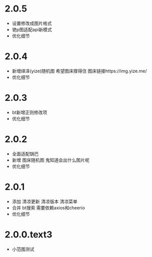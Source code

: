 # 2.0.5

* 设置修改成图片格式
* 铯p图适配api新模式
* 优化细节

# 2.0.4

* 新增绎泽(yize)随机图 希望图床撑得住 图床链接https://img.yize.me/
* 优化细节

# 2.0.3

* bt新增正则修改项
* 优化细节

# 2.0.2

* 全面适配锅巴
* 新增 图床随机图  鬼知道会出什么图片呢
* 优化细节

# 2.0.1

* 添加 清凉更新 清凉版本 清凉菜单 
* 合并 bt搜索 需要依赖axios和cheerio
* 优化细节


# 2.0.0.text3

* 小范围测试